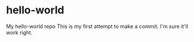 # hello-world
My hello-world repo
This is my first attempt to make a commit. I'm sure it'll work right.
